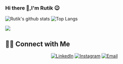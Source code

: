 ### Hi there 👋,I'm Rutik 😉

![Rutik's github stats](https://github-readme-stats.vercel.app/api?username=rutikpatel&theme=tokyonight&show_icons=true&hide=["issues"])
![Top Langs](https://github-readme-stats.vercel.app/api/top-langs/?username=rutikpatel&theme=tokyonight&layout=compact)

![](https://komarev.com/ghpvc/?username=rutikpatel)


<h2> 🤝🏻 Connect with Me </h2>

<p align="center">
<a href="https://www.linkedin.com/in/rutik-patel/"><img alt="LinkedIn" src="https://img.shields.io/badge/LinkedIn-Rutik%20Patel-blue?style=flat-square&logo=linkedin"></a>
<a href="https://www.instagram.com/rutikk.patel/"><img alt="Instagram" src="https://img.shields.io/badge/Instagram-rutikk.patel-blue?style=flat-square&logo=instagram"></a>
<a href="mailto:rutikpatel3660@gmail.com"><img alt="Email" src="https://img.shields.io/badge/Email-rutikpatel3669@gmail.com-blue?style=flat-square&logo=gmail"></a>
</p>
